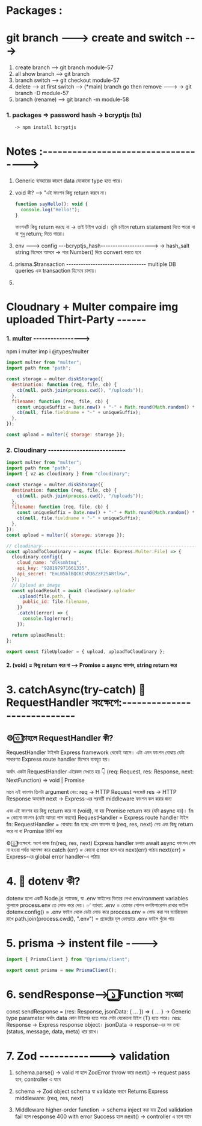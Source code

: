 # Packages :

# git branch ---> create and switch --->

1. create branch --> git branch module-57
2. all show branch --> git branch
3. branch switch --> git checkout module-57
4. delete --> at first switch --> (\*main) branch go then remove --->
   -> git branch -D module-57
5. branch (rename) --> git branch -m module-58

### 1. packages => password hash -> bcryptjs (ts)

       -> npm install bcryptjs

# Notes :----------------------------------->

1. Generic <T> ব্যবহারের কারণে data যেকোনো type হতে পারে।
2. void কী? --> "এই ফাংশন কিছু return করবে না।

   ```js
   function sayHello(): void {
     console.log("Hello!");
   }
   ```

   ফাংশনটি কিছু return করছে না → তাই টাইপ void।
   তুমি চাইলে return statement দিতে পারো না বা শুধু return; দিতে পারো।

3. env ---> config ---bcryptjs_hash--------------------->
   -> hash_salt string হিসেবে আসবে → পরে Number() দিয়ে convert করতে হবে

4. prisma.$transaction ---------------------------------
   multiple DB queries এক transaction হিসেবে চালায়।

5.

# Cloudnary + Multer compaire img uploaded Thirt-Party ------

### 1. multer ----------------->

npm i multer
imp i @types/multer

```js
import multer from "multer";
import path from "path";

const storage = multer.diskStorage({
  destination: function (req, file, cb) {
    cb(null, path.join(process.cwd(), "/uploads"));
  },
  filename: function (req, file, cb) {
    const uniqueSuffix = Date.now() + "-" + Math.round(Math.random() * 1e9);
    cb(null, file.fieldname + "-" + uniqueSuffix);
  },
});

const upload = multer({ storage: storage });
```

### 2. Cloudinary ---------------------------

```js
import multer from "multer";
import path from "path";
import { v2 as cloudinary } from "cloudinary";

const storage = multer.diskStorage({
  destination: function (req, file, cb) {
    cb(null, path.join(process.cwd(), "/uploads"));
  },
  filename: function (req, file, cb) {
    const uniqueSuffix = Date.now() + "-" + Math.round(Math.random() * 1e9);
    cb(null, file.fieldname + "-" + uniqueSuffix);
  },
});
const upload = multer({ storage: storage });

// cloudinary-------------------------------------------------------------
const uploadToCloudinary = async (file: Express.Multer.File) => {
  cloudinary.config({
    cloud_name: "dlksmhtmq",
    api_key: "928197971661335",
    api_secret: "EmLB5blBQCKCsM36ZzF25ARtlKw",
  });
  // Upload an image
  const uploadResult = await cloudinary.uploader
    .upload(file.path, {
      public_id: file.filename,
    })
    .catch((error) => {
      console.log(error);
    });

  return uploadResult;
};

export const fileUploader = { upload, uploadToCloudinary };
```

#### 2. (void) = কিছু return করে না --> Promise<string> = async ফাংশন, string return করে

# 3. catchAsync(try-catch) 🧩RequestHandler সংক্ষেপে:----------------------------

## ⚙️ ৩️⃣ তাহলে RequestHandler কী?

RequestHandler টাইপটা Express framework থেকেই আসে।
এটা এমন ফাংশন বোঝায় যেটা সাধারণত Express route handler হিসেবে ব্যবহৃত হয়।

অর্থাৎ একটা RequestHandler এইরকম দেখতে হয় 👇
(req: Request, res: Response, next: NextFunction) => void | Promise<void>

মানে এই ফাংশন তিনটা argument নেয়:
req → HTTP Request অবজেক্ট
res → HTTP Response অবজেক্ট
next → Express-এর পরবর্তী middleware ফাংশন কল করার জন্য

এবং এই ফাংশন হয় কিছু return করে না (void), না হয় Promise<void> return করে (যদি async হয়)।
fn = কোনো ফাংশন (যেটা আমরা পাস করবো)
RequestHandler = Express route handler টাইপ
fn: RequestHandler = বোঝায়: fn হচ্ছে এমন ফাংশন যা (req, res, next) নেয় এবং কিছু return করে না বা Promise<void> রিটার্ন করে

⚙️ ৩️⃣ সংক্ষেপে:
অংশ কাজ
fn(req, res, next) Express handler চালায়
await async ফাংশন শেষ না হওয়া পর্যন্ত অপেক্ষা করে
catch (err) = কোনো error হলে ধরে next(err) পাঠায়
next(err) = Express-এর global error handler-এ পাঠায়

# 4. 🧩 dotenv কী?

dotenv হলো একটি Node.js প্যাকেজ, যা .env ফাইলের ভিতরে লেখা environment variables গুলোকে process.env তে লোড করে দেয়।
✅ ব্যাখ্যা:
.env = তোমার গোপন কনফিগারেশন রাখার ফাইল
dotenv.config() = .env ফাইল থেকে ডেটা লোড করে
process.env = লোড করা সব ভ্যারিয়েবল রাখে
path.join(process.cwd(), ".env") = প্রজেক্টের মূল ফোল্ডারে .env ফাইল খুঁজে পায়

# 5. prisma -> instent file ---->

```js
import { PrismaClient } from "@prisma/client";

export const prisma = new PrismaClient();
```

# 6. sendResponse--> ১️⃣ Function সংজ্ঞা

const sendResponse = <T>(res: Response, jsonData: { ... }) => { ... }
<T> → Generic type parameter
অর্থাৎ data কোন টাইপের হতে পারে সেটা যেকোনো টাইপ (T) হতে পারে।
res: Response → Express response object।
jsonData → response-এর সব তথ্য (status, message, data, meta) ধরে রাখে।

# 7. Zod -------------> validation

1. schema.parse() → valid না হলে ZodError throw করে
   next() → request pass হবে, controller এ যাবে

2. schema → Zod object schema যা validate করবে
   Returns Express middleware: (req, res, next)

3. Middleware higher-order function → schema inject করা যায়
   Zod validation fail হলে response 400 with error
   Success হলে next() → controller এ চলে যাবে
